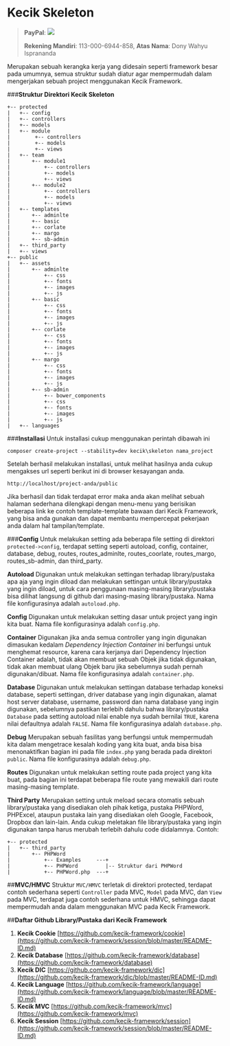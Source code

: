 **Kecik Skeleton**
============

> **PayPal**: [![](https://www.paypalobjects.com/en_US/i/btn/btn_donate_LG.gif)](https://www.paypal.com/cgi-bin/webscr?cmd=_donations&business=dony_cavalera_md%40yahoo%2ecom&lc=US&item_name=Dony%20Wahyu%20Isp&no_note=0&currency_code=USD&bn=PP%2dDonationsBF%3abtn_donateCC_LG%2egif%3aNonHostedGuest)
> 
> **Rekening Mandiri**: 113-000-6944-858, **Atas Nama**: Dony Wahyu Isprananda

Merupakan sebuah kerangka kerja yang didesain seperti framework besar pada umumnya, semua struktur sudah diatur agar mempermudah dalam mengerjakan sebuah project menggunakan Kecik Framework.

###**Struktur Direktori Kecik Skeleton**
```
+-- protected
|   +-- config
|   +-- controllers
|   +-- models
|   +-- module
|        +-- controllers
|        +-- models
|        +-- views
|   +-- team
|       +-- module1
|           +-- controllers
|           +-- models
|           +-- views
|       +-- module2
|           +-- controllers
|           +-- models
|           +-- views
|   +-- templates
|       +-- adminlte
|       +-- basic
|       +-- corlate
|       +-- margo
|       +-- sb-admin
|   +-- third_party
|   +-- views
+-- public
|   +-- assets
|       +-- adminlte
|           +-- css
|           +-- fonts
|           +-- images
|           +-- js
|       +-- basic
|           +-- css
|           +-- fonts
|           +-- images
|           +-- js
|       +-- corlate
|           +-- css
|           +-- fonts
|           +-- images
|           +-- js
|       +-- margo
|           +-- css
|           +-- fonts
|           +-- images
|           +-- js
|       +-- sb-admin
|           +-- bower_components
|           +-- css
|           +-- fonts
|           +-- images
|           +-- js
|   +-- languages
```

###**Installasi**
Untuk installasi cukup menggunakan perintah dibawah ini
```shell
composer create-project --stability=dev kecik\skeleton nama_project
```

Setelah berhasil melakukan installasi, untuk melihat hasilnya anda cukup mengakses url seperti berikut ini di browser kesayangan anda.
```
http://localhost/project-anda/public
```

Jika berhasil dan tidak terdapat error maka anda akan melihat sebuah halaman sederhana dilengkapi dengan menu-menu yang berisikan beberapa link ke contoh template-template bawaan dari Kecik Framework, yang bisa anda gunakan dan dapat membantu mempercepat pekerjaan anda dalam hal tampilan/template.

###**Config**
Untuk melakukan setting ada beberapa file setting di direktori `protected->config`, terdapat setting seperti autoload, config, container, database, debug, routes, routes_adminlte, routes_coorlate, routes_margo, routes_sb-admin, dan third_party.

**Autoload**
Digunakan untuk melakukan settingan terhadap library/pustaka apa aja yang ingin diload dan melakukan settingan untuk library/pustaka yang ingin diload, untuk cara penggunaan masing-masing library/pustaka bisa dilihat langsung di github dari masing-masing library/pustaka. Nama file konfigurasinya adalah `autoload.php`.

**Config**
Digunakan untuk melakukan setting dasar untuk project yang ingin kita buat. Nama file konfigurasinya adalah `config.php`.

**Container**
Digunakan jika anda semua controller yang ingin digunakan dimasukan kedalam *Dependency Injection Container* ini berfungsi untuk menghemat resource, karena cara kerjanya dari Dependency Injection Container adalah, tidak akan membuat sebuah Objek jika tidak digunakan, tidak akan membuat ulang Objek baru jika sebelumnya sudah pernah digunakan/dibuat. Nama file konfigurasinya adalah `container.php`.

**Database**
Digunakan untuk melakukan settingan database terhadap koneksi database, seperti settingan, driver database yang ingin digunakan, alamat host server database, username, password dan nama database yang ingin digunakan, sebelumnya pastikan terlebih dahulu bahwa library/pustaka `Database` pada setting autoload nilai enable nya sudah bernilai `TRUE`, karena nilai defaultnya adalah `FALSE`. Nama file konfigurasinya adalah `database.php`.

**Debug**
Merupakan sebuah fasilitas yang berfungsi untuk mempermudah kita dalam mengetrace kesalah koding yang kita buat, anda bisa bisa menonaktifkan bagian ini pada file `index.php` yang berada pada direktori `public`. Nama file konfigurasinya adalah `debug.php`.

**Routes**
Digunakan untuk melakukan setting route pada project yang kita buat, pada bagian ini terdapat beberapa file route yang mewakili dari route masing-masing template.

**Third Party**
Merupakan setting untuk meload secara otomatis sebuah library/pustaka yang disediakan oleh pihak ketiga, pustaka PHPWord, PHPExcel, ataupun pustaka lain yang disediakan oleh Google, Facebook, Dropbox dan lain-lain. Anda cukup meletakan file library/pustaka yang ingin digunakan tanpa harus merubah terlebih dahulu code didalamnya.
Contoh:
```
+-- protected
|   +-- third_party
|       +-- PHPWord
|           +-- Examples     ---+
|           +-- PHPWord         |-- Struktur dari PHPWord
|           +-- PHPWord.php  ---+
```

##**MVC/HMVC**
Struktur `MVC/HMVC` terletak di direktori protected, terdapat contoh sederhana seperti `Controller` pada MVC, `Model` pada MVC, dan `View` pada MVC, terdapat juga contoh sederhana untuk HMVC, sehingga dapat mempermudah anda dalam menggunakan MVC pada Kecik Framework.


##**Daftar Github Library/Pustaka dari Kecik Framework**
 1.  **Kecik Cookie** [https://github.com/kecik-framework/cookie](https://github.com/kecik-framework/session/blob/master/README-ID.md)
 2. **Kecik Database** [https://github.com/kecik-framework/database](https://github.com/kecik-framework/database)
 3. **Kecik DIC** [https://github.com/kecik-framework/dic](https://github.com/kecik-framework/dic/blob/master/README-ID.md)
 4. **Kecik Language** [https://github.com/kecik-framework/language](https://github.com/kecik-framework/language/blob/master/README-ID.md)
 5. **Kecik MVC** [https://github.com/kecik-framework/mvc](https://github.com/kecik-framework/mvc)
 6. **Kecik Session** [https://github.com/kecik-framework/session](https://github.com/kecik-framework/session/blob/master/README-ID.md)
